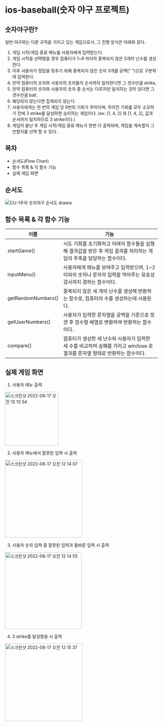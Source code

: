 # ios-baseball(숫자 야구 프로젝트)
## 숫자야구란?
일반 야구와는 다른 규칙을 가지고 있는 게임으로서, 그 진행 방식은 아래와 같다.
1. 게임 시작/게임 종료 메뉴를 사용자에게 입력받는다.
2. 게임 시작을 선택했을 경우 컴퓨터가 1~9 까지의 중복되지 않은 3개의 난수를 생성한다.
3. 이후 사용자가 정답을 맞추기 위해 중복되지 않은 숫자 3개를 공백(" ")으로 구분하여 입력한다.
4. 만약 컴퓨터의 숫자와 사용자의 숫자들이 순서까지 일치한다면 그 갯수만큼 strike,
5. 만약 컴퓨터의 숫자와 사용자의 숫자 중 순서는 다르지만 일치하는 것이 있다면 그 갯수만큼 ball,
6. 해당되지 않는다면 집계되지 않는다.
7. 사용자에게는 한 번의 게임 당 9번의 기회가 주어지며, 주어진 기회를 모두 소모하기 전에 3 strike를 달성하면 승리하는 게임이다. (ex: [1, 4, 2] 와 [1, 4, 2], 값과 순서까지 일치하므로 3 strike이다.)
8. 게임이 끝난 후 게임 시작/게임 종료 메뉴가 한번 더 출력되며, 게임을 계속할지 그만할지를 선택 할 수 있다.

## 목차
* 순서도(Flow Chart)
* 함수 목록 & 각 함수 기능
* 실제 게임 화면

## 순서도
![CU-1주차 숫자야구 순서도 drawio](https://user-images.githubusercontent.com/94955378/184299414-9a8ae333-abbb-4876-9774-beb28966567b.png)
## 함수 목록 & 각 함수 기능
이름 | 기능
---|---|
startGame() | 시도 기회를 초기화하고 아래의 함수들을 실행해 결과값을 받은 후 게임 결과를 처리하는 게임의 주축을 담당하는 함수이다.
inputMenu() | 사용자에게 메뉴를 보여주고 입력받으며, 1~2 이외의 숫자나 문자의 입력을 막아주는 유효성 검사까지 겸하는 함수이다.
getRandomNumbers() | 중복되지 않은 세 개의 난수를 생성해 반환하는 함수로, 컴퓨터의 수를 생성하는데 사용된다.
getUserNumbers() | 사용자가 입력한 문자열을 공백을 기준으로 쪼갠 후 정수형 배열로 변환하여 반환하는 함수이다.
compare() | 컴퓨터가 생성한 세 난수와 사용자가 입력한 세 수를 비교하여 승패를 가리고 win/lose 로 결과를 문자열 형태로 반환하는 함수이다.

## 실제 게임 화면
1. 사용자 메뉴 출력
<img width="176" alt="스크린샷 2022-08-17 오전 12 13 54" src="https://user-images.githubusercontent.com/94955378/184916118-bcd7c895-c5ab-420f-9caf-24fa7ad0e1b8.png">

2. 사용자 메뉴에서 잘못된 입력 시 출력
<img width="255" alt="스크린샷 2022-08-17 오전 12 14 07" src="https://user-images.githubusercontent.com/94955378/184916178-01f90849-c5ab-4781-92d2-56dc95693eb7.png">

3. 사용자 숫자 입력 중 잘못된 입력과 올바른 입력 시 출력
<img width="252" alt="스크린샷 2022-08-17 오전 12 14 55" src="https://user-images.githubusercontent.com/94955378/184916286-79dff8bb-ccc5-4b46-9e45-13267ec2d582.png">

4. 3 strike를 달성했을 시 출력
<img width="255" alt="스크린샷 2022-08-17 오전 12 15 37" src="https://user-images.githubusercontent.com/94955378/184916584-13acc768-546a-40b7-a79c-c126d26ab522.png">


